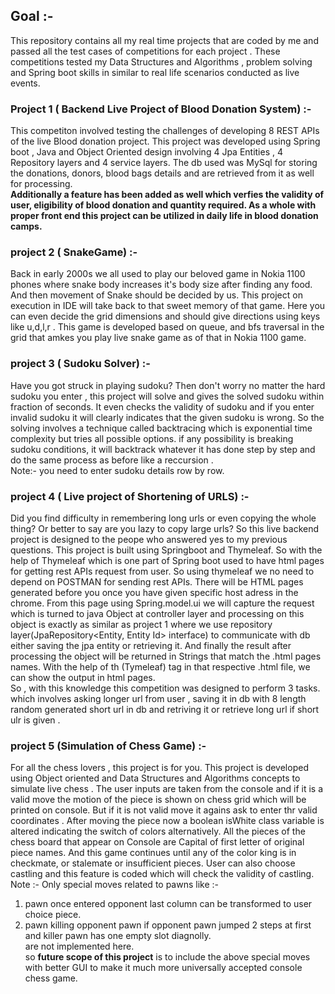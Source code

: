 ## Goal :- </br>
This repository contains all my real time projects  that are coded by me and passed all the test cases of competitions for each project . These competitions tested my Data Structures and Algorithms , problem solving and Spring boot skills in similar to real life scenarios 
conducted as live events.

### Project 1 ( Backend Live Project of Blood Donation System) :-
This competiton involved testing the challenges of developing 8 REST APIs of the live Blood donation project.  This project was developed using Spring boot , Java and Object Oriented design involving 4 Jpa Entities , 4 Repository layers and 4 service layers. The db used was MySql for storing the donations, donors, blood bags details and are retrieved from it as well for processing. </br>
**Additionally a feature has been added as well which verfies the validity of user, eligibility of blood donation and quantity required. As a whole with proper front end this project can be utilized in daily life in blood donation camps.** </br>

### project 2 ( SnakeGame) :- 
Back in early 2000s we all used to play our beloved game in Nokia 1100 phones where snake body increases it's body size after finding any food. And then movement of Snake should be decided by us. This project on execution in IDE will take back to that sweet memory of that game. Here you can even decide the grid dimensions and should give directions using keys like u,d,l,r . This game is developed based on queue, and bfs traversal in the grid that amkes you play live snake game as of that in Nokia 1100 game. </br>


### project 3 ( Sudoku Solver) :-
Have you got struck in playing sudoku? Then don't worry no matter the hard sudoku you enter , this project will solve and gives the solved sudoku within fraction of seconds. It even checks the validity of sudoku and if you enter invalid sudoku it will clearly indicates that the given sudoku is wrong. So the solving involves a technique called backtracing which is exponential time complexity but tries all possible options. if any possibility is breaking sudoku conditions, it will backtrack whatever it has done step by step and do the same process as before like a reccursion .</br>
Note:- you need to enter sudoku details row by row.

### project 4 ( Live project of Shortening of URLS) :-
Did you find difficulty in remembering long urls or even copying the whole thing? Or better to say are you lazy to copy large urls? So this live backend project is designed to the peope who answered yes to my previous questions. This project is built using Springboot and Thymeleaf. So with the help of Thymeleaf which is one part of Spring boot used to have html pages for getting rest APIs request from user. So using thymeleaf we no need to depend on POSTMAN for sending rest APIs. There will be HTML pages generated before you once you have given specific host adress in the chrome. From this page using Spring.model.ui we will capture the request which is turned to java Object at controller layer and processing on this object is exactly as similar as project 1 where we use repository layer(JpaRepository<Entity, Entity Id> interface)  to communicate with db either saving the jpa entity or retrieving it. And finally the result after processing the object will be returned in Strings that match the .html pages names. With the help of th (Tymeleaf) tag in that respective .html file, we can show the output in html pages.</br>
So , with this knowledge this competition was designed to perform 3 tasks. which involves asking longer url from user , saving it in db with 8 length random generated short url in db and retriving it or retrieve long url if short ulr is given .

### project 5 (Simulation of Chess Game) :- 
For all the chess lovers , this project is for you. This project is developed using Object oriented and Data Structures and Algorithms concepts to simulate live chess . The user inputs are taken from the console and if it is a valid move the motion of the piece is shown on chess grid which will be printed on console. But if it is not valid move it agains ask to enter thr valid coordinates . After moving the piece now a boolean isWhite class variable is altered indicating the switch of colors alternatively. All the pieces of the chess board that appear on Console are  Capital of first letter of original piece names. And this game continues until any of the color king is in checkmate, or stalemate or insufficient pieces. User can also choose castling and this feature is coded which will check the validity of castling. </br>
Note :- Only special moves related to pawns like :- </br>
1) pawn once entered opponent last column can be transformed to user choice piece.</br>
2) pawn killing opponent pawn if opponent pawn jumped 2 steps at first and killer pawn has one empty slot diagnolly. </br>
are not implemented here.</br>
so **future scope of this project** is to include the above special moves with better GUI to make it much more universally accepted console chess game.


                                                 
